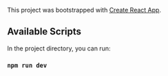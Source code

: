 This project was bootstrapped with [Create React App](https://github.com/facebook/create-react-app).

## Available Scripts

In the project directory, you can run:

### `npm run dev`
